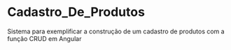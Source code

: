 # Cadastro_De_Produtos
Sistema para exemplificar a construção de um cadastro de produtos com a função CRUD  em Angular
